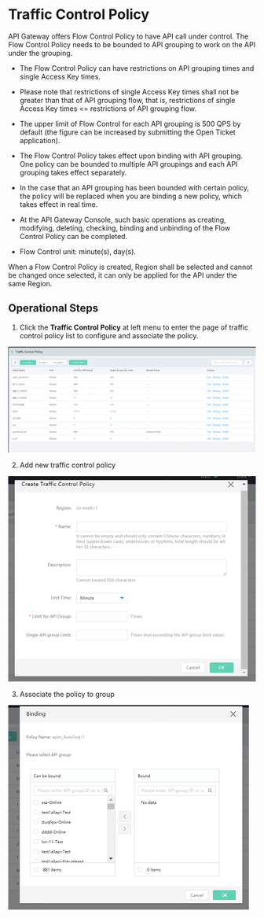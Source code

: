 # Traffic Control Policy

API Gateway offers Flow Control Policy to have API call under control. The Flow Control Policy needs to be bounded to API grouping to work on the API under the grouping.

*  The Flow Control Policy can have restrictions on API grouping times and single Access Key times.

*  Please note that restrictions of single Access Key times shall not be greater than that of API grouping flow, that is, restrictions of single Access Key times <= restrictions of API grouping flow.

*  The upper limit of Flow Control for each API grouping is 500 QPS by default (the figure can be increased by submitting the Open Ticket application).

*  The Flow Control Policy takes effect upon binding with API grouping. One policy can be bounded to multiple API groupings and each API grouping takes effect separately.

*  In the case that an API grouping has been bounded with certain policy, the policy will be replaced when you are binding a new policy, which takes effect in real time.

*  At the API Gateway Console, such basic operations as creating, modifying, deleting, checking, binding and unbinding of the Flow Control Policy can be completed.

*  Flow Control unit: minute(s), day(s).

When a Flow Control Policy is created, Region shall be selected and cannot be changed once selected, it can only be applied for the API under the same Region.




## Operational Steps


1. Click the **Traffic Control Policy** at left menu to enter the page of traffic control policy list to configure and associate the policy.

![Traffic control policy list page](../../../../../image/Internet-Middleware/API-Gateway/lkcl-list.png)


2. Add new traffic control policy

![Add new policy](../../../../../image/Internet-Middleware/API-Gateway/lkcl-add.png)


3. Associate the policy to group

![Associate policy](../../../../../image/Internet-Middleware/API-Gateway/lkcl-bd.png)



